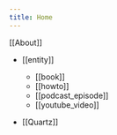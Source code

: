```yaml
---
title: Home
---
```

[[About]]


- [[entity]]
	- [[book]]
	- [[howto]]
	- [[podcast_episode]]
	- [[youtube_video]]

- [[Quartz]]


